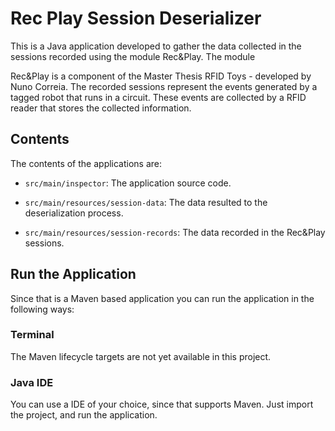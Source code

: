 Rec Play Session Deserializer
=============================

This is a Java application developed to gather the data collected in the sessions recorded using the module Rec&Play. The module

Rec&Play is a component of the Master Thesis RFID Toys - developed by Nuno Correia. The recorded sessions represent the events generated by a tagged robot that runs in a circuit. These events are collected by a RFID reader that stores the collected information.

## Contents
The contents of the applications are:

- ``src/main/inspector``: The application source code.

- ``src/main/resources/session-data``: The data resulted to the deserialization process.

- ``src/main/resources/session-records``: The data recorded in the Rec&Play sessions.

## Run the Application
Since that is a Maven based application you can run the application in the following ways:

### Terminal
The Maven lifecycle targets are not yet available in this project.

### Java IDE
You can use a IDE of your choice, since that supports Maven. Just import the project, and run the application.
